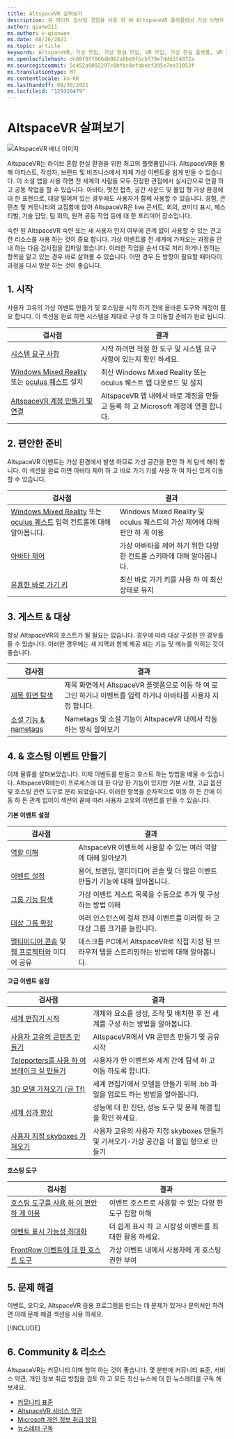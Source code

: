 ```yaml
---
title: AltspaceVR 살펴보기
description: 큐 레이트 검사점 경험을 사용 하 여 AltspaceVR 플랫폼에서 가상 이벤트 만들기 및 호스팅을 시작 하세요.
author: qianw211
ms.author: v-qianwen
ms.date: 08/26/2021
ms.topic: article
keywords: AltspaceVR, 가상 모임, 가상 현실 모임, VR 모임, 가상 현실 플랫폼, VR 플랫폼, 몰입 형 가상 이벤트, 모던 VR 이벤트, 가상 현실 이벤트, VR 이벤트, VR 전 세계-빌딩, 모던 VR 환경, 소셜 VR, 소셜 VR 플랫폼, VR 이벤트 호스팅, 소셜 가상 현실, 가상 현실 이벤트 호스팅
ms.openlocfilehash: dc88f0ff8664b062a8be9f5cbf79e7ddd3f4872a
ms.sourcegitcommit: 5c452a9092297c0bfbc8efabebf395e7ee31853f
ms.translationtype: MT
ms.contentlocale: ko-KR
ms.lasthandoff: 09/30/2021
ms.locfileid: "129310479"
---
```

# <a name="exploring-altspacevr"></a>AltspaceVR 살펴보기

![AltspaceVR 배너 이미지](images/altspace-vr-banner.png)

AltspaceVR는 라이브 혼합 현실 환경을 위한 최고의 플랫폼입니다. AltspaceVR을 통해 아티스트, 작성자, 브랜드 및 비즈니스에서 자체 가상 이벤트를 쉽게 만들 수 있습니다. 이 소셜 앱을 사용 하면 전 세계의 사람들 모두 진정한 관점에서 실시간으로 연결 하 고 공동 작업을 할 수 있습니다. 아바타, 멋진 접촉, 공간 사운드 및 몰입 형 가상 환경에 대 한 표현으로, 대양 떨어져 있는 경우에도 사용자가 함께 사용할 수 있습니다. 경험, 콘텐츠 및 커뮤니티의 교집합에 앉아 AltspaceVR은 live 콘서트, 회의, 코미디 표시, 페스티벌, 기술 담당, 팀 회의, 원격 공동 작업 등에 대 한 프리미어 장소입니다.  

숙련 된 AltspaceVR 숙련 또는 새 사용자 인지 여부에 관계 없이 사용할 수 있는 견고한 리소스를 사용 하는 것이 중요 합니다. 가상 이벤트를 전 세계에 가져오는 과정을 안내 하는 다음 검사점을 컴파일 했습니다. 이러한 작업을 순서 대로 처리 하거나 원하는 항목을 알고 있는 경우 바로 살펴볼 수 있습니다. 어떤 경우 든 방향이 필요할 때마다이 과정을 다시 방문 하는 것이 좋습니다.

## <a name="1-getting-started"></a>1. 시작

사용자 고유의 가상 이벤트 만들기 및 호스팅을 시작 하기 전에 올바른 도구와 계정이 필요 합니다. 이 섹션을 완료 하면 시스템을 제대로 구성 하 고 이동할 준비가 완료 됩니다.

|  검사점  |  결과  |
| --- | --- |
| [시스템 요구 사항](getting-started/system-requirements.md) | 시작 하려면 적절 한 도구 및 시스템 요구 사항이 있는지 확인 하세요. |
| [Windows Mixed Reality](getting-started/wmr-installation.md) 또는 [oculus 퀘스트](getting-started/oculus-installation.md) 설치| 최신 Windows Mixed Reality 또는 oculus 퀘스트 앱 다운로드 및 설치 |
| [AltspaceVR 계정 만들기 및 연결](getting-started/creating-and-linking-accounts.md) | AltspaceVR 앱 내에서 바로 계정을 만들고 등록 하 고 Microsoft 계정에 연결 합니다.|

## <a name="2-getting-comfortable"></a>2. 편안한 준비

AltspaceVR 이벤트는 가상 환경에서 발생 하므로 가상 공간을 편안 하 게 탐색 해야 합니다. 이 섹션을 완료 하면 아바타 제어 하 고 바로 가기 키를 사용 하 여 자신 있게 이동할 수 있습니다.

|  검사점  |  결과  |
| --- | --- |
| [Windows Mixed Reality](getting-started/wmr-controls.md) 또는 [oculus 퀘스트](getting-started/oculus-controls.md) 입력 컨트롤에 대해 알아봅니다. | Windows Mixed Reality 및 oculus 퀘스트의 가상 제어에 대해 편안 하 게 이용 |
| [아바타 제어](getting-started/avatar-controls.md) | 가상 아바타을 제어 하기 위한 다양 한 컨트롤 스키마에 대해 알아봅니다. |
| [유용한 바로 가기 키](getting-started/keyboard-shortcuts.md) | 최신 바로 가기 키를 사용 하 여 최신 상태로 유지 |

## <a name="3-for-guests--audiences"></a>3. 게스트 & 대상

항상 AltspaceVR의 호스트가 될 필요는 없습니다. 경우에 따라 대상 구성원 인 경우를 들 수 있습니다. 이러한 경우에는 새 지역과 함께 제공 되는 기능 및 메뉴를 익히는 것이 좋습니다.

|  검사점  |  결과  |
| --- | --- |
| [제목 화면 탐색](community/exploring-title-screen.md) | 제목 화면에서 AltspaceVR 플랫폼으로 이동 하 여 로그인 하거나 이벤트를 입력 하거나 아바타를 사용자 지정 합니다. |
| [소셜 기능 & nametags](faqs/account-avatar-faq.md#how-do-nametags-work) | Nametags 및 소셜 기능이 AltspaceVR 내에서 작동 하는 방식 알아보기 |

## <a name="4-creating--hosting-events"></a>4. & 호스팅 이벤트 만들기

이제 물류를 살펴보았습니다. 이제 이벤트를 만들고 호스트 하는 방법을 배울 수 있습니다. AltspaceVR에는이 프로세스에 대 한 다양 한 기능이 있지만 기본 사항, 고급 옵션 및 호스팅 관련 도구로 분리 되었습니다. 이러한 항목을 순차적으로 이동 하 든 간에 이동 하 든 관계 없이이 섹션의 끝에 따라 사용자 고유의 이벤트를 만들 수 있습니다.

**기본 이벤트 설정**

|  검사점  |  결과  |
| --- | --- |
| [역할 이해](getting-started/roles.md) | AltspaceVR 이벤트에 사용할 수 있는 여러 역할에 대해 알아보기 |
| [이벤트 설정](tutorials/creating-an-event.md) | 용어, 브랜딩, 멀티미디어 콘솔 및 더 많은 이벤트 만들기 기능에 대해 알아봅니다. |
| [그룹 기능 탐색](tutorials/group-features.md) | 가상 이벤트 게스트 목록을 수동으로 추가 및 구성 하는 방법 이해 |
| [대상 그룹 확장](faqs/scaling-audiences.md) | 여러 인스턴스에 걸쳐 전체 이벤트를 미러링 하 고 대상 그룹 크기를 늘립니다. |
| [멀티미디어 콘솔](tutorials/multimedia-console.md) 및 [웹 프로젝터와](tutorials/web-projector-streaming.md) 미디어 공유 | 데스크톱 PC에서 AltspaceVR로 직접 지정 된 브라우저 탭을 스트리밍하는 방법에 대해 알아봅니다. |

**고급 이벤트 설정**

|  검사점  |  결과  |
| --- | --- |
| [세계 편집기 시작](world-building/world-editor-getting-started.md) | 개체와 요소를 생성, 조작 및 배치한 후 전 세계를 구성 하는 방법을 알아봅니다. |
| [사용자 고유의 콘텐츠 만들기](community/creating-content.md) | AltspaceVR에서 VR 콘텐츠 만들기 및 공유 시작 |
| [Teleporters를 사용 하 여 브레이크 실 만들기](tutorials/teleporting.md) | 사용자가 한 이벤트와 세계 간에 탐색 하 고 이동 하도록 합니다. |
| [3D 모델 가져오기 (글 Tf)](world-building/importing-models.md) | 세계 편집기에서 모델을 만들기 위해 .bb 파일을 업로드 하는 방법을 알아봅니다. |
| [세계 성과 향상](world-building/improving-performance.md) | 성능에 대 한 진단, 성능 도구 및 문제 해결 팁을 확인 하세요. |
| [사용자 지정 skyboxes 가져오기](world-building/uploading-custom-skyboxes.md) | 사용자 고유의 사용자 지정 skyboxes 만들기 및 가져오기-가상 공간을 더 몰입 형으로 만들기 |

**호스팅 도구**

|  검사점  |  결과  |
| --- | --- |
| [호스팅 도구를 사용 하 여 편안 하 게 이용](tutorials/host-tools-overview.md) | 이벤트 호스트로 사용할 수 있는 다양 한 도구 집합 이해 |
| [이벤트 표시 가능성 최대화](tutorials/main-events.md) | 더 쉽게 표시 하 고 시장성 이벤트를 최대한 활용 하세요. |
| [FrontRow 이벤트에 대 한 호스트 도구](tutorials/host-tools-for-events.md) | 가상 이벤트 내에서 사용자에 게 호스팅 권한 부여 |

## <a name="5-troubleshooting"></a>5. 문제 해결

이벤트, 오디오, AltspaceVR 응용 프로그램을 만드는 데 문제가 있거나 문의처만 하려면 아래 문제 해결 섹션을 사용 하세요. 

[!INCLUDE[](includes/troubleshooting.md)]

## <a name="6-community--resources"></a>6. Community & 리소스

AltspaceVR는 커뮤니티 이며 참여 하는 것이 좋습니다. 몇 분만에 커뮤니티 표준, 서비스 약관, 개인 정보 취급 방침을 검토 하 고 모든 최신 뉴스에 대 한 뉴스레터를 구독 해 보세요.

* [커뮤니티 표준](community/community-standards.md)
* [AltspaceVR 서비스 약관](community/terms-of-service.md)
* [Microsoft 개인 정보 취급 방침](https://privacy.microsoft.com/privacystatement)
* [뉴스레터 구독](community/newsletter-subscriptions.md)